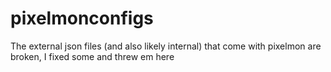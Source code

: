 # pixelmonconfigs

The external json files (and also likely internal) that come with pixelmon are broken, I fixed some and threw em here
